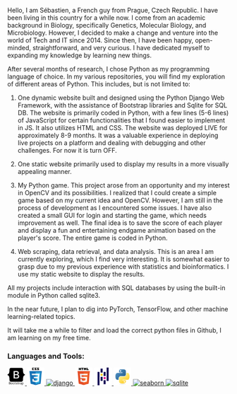Hello, I am Sébastien, a French guy from Prague, Czech Republic. I have been living in this country for a while now. I come from an academic background in Biology, specifically Genetics, Molecular Biology, and Microbiology. However, I decided to make a change and venture into the world of Tech and IT since 2014. Since then, I have been happy, open-minded, straightforward, and very curious. I have dedicated myself to expanding my knowledge by learning new things.

After several months of research, I chose Python as my programming language of choice. In my various repositories, you will find my exploration of different areas of Python. This includes, but is not limited to:

1. One dynamic website built and designed using the Python Django Web Framework, with the assistance of Bootstrap libraries and Sqlite for SQL DB. The website is primarily coded in Python, with a few lines (5-6 lines) of JavaScript for certain functionalities that I found easier to implement in JS. It also utilizes HTML and CSS. The website was deployed LIVE for approximately 8-9 months. It was a valuable experience in deploying live projects on a platform and dealing with debugging and other challenges. For now it is turn OFF.

2. One static website primarily used to display my results in a more visually appealing manner.

3. My Python game. This project arose from an opportunity and my interest in OpenCV and its possibilities. I realized that I could create a simple game based on my current idea and OpenCV. However, I am still in the process of development as I encountered some issues. I have also created a small GUI for login and starting the game, which needs improvement as well. The final idea is to save the score of each player and display a fun and entertaining endgame animation based on the player's score. The entire game is coded in Python.

4. Web scraping, data retrieval, and data analysis. This is an area I am currently exploring, which I find very interesting. It is somewhat easier to grasp due to my previous experience with statistics and bioinformatics. I use my static website to display the results.

All my projects include interaction with SQL databases by using the built-in module in Python called sqlite3. 

In the near future, I plan to dig into PyTorch, TensorFlow, and other machine learning-related topics.

It will take me a while to filter and load the correct python files in Github,  I am learning on my free time.


<h3 align="left">Languages and Tools:</h3>
<p align="left"> <a href="https://getbootstrap.com" target="_blank" rel="noreferrer"> <img src="https://raw.githubusercontent.com/devicons/devicon/master/icons/bootstrap/bootstrap-plain-wordmark.svg" alt="bootstrap" width="40" height="40"/> </a> <a href="https://www.w3schools.com/css/" target="_blank" rel="noreferrer"> <img src="https://raw.githubusercontent.com/devicons/devicon/master/icons/css3/css3-original-wordmark.svg" alt="css3" width="40" height="40"/> </a> <a href="https://www.djangoproject.com/" target="_blank" rel="noreferrer"> <img src="https://cdn.worldvectorlogo.com/logos/django.svg" alt="django" width="40" height="40"/> </a> <a href="https://www.w3.org/html/" target="_blank" rel="noreferrer"> <img src="https://raw.githubusercontent.com/devicons/devicon/master/icons/html5/html5-original-wordmark.svg" alt="html5" width="40" height="40"/> </a> <a href="https://pandas.pydata.org/" target="_blank" rel="noreferrer"> <img src="https://raw.githubusercontent.com/devicons/devicon/2ae2a900d2f041da66e950e4d48052658d850630/icons/pandas/pandas-original.svg" alt="pandas" width="40" height="40"/> </a> <a href="https://www.python.org" target="_blank" rel="noreferrer"> <img src="https://raw.githubusercontent.com/devicons/devicon/master/icons/python/python-original.svg" alt="python" width="40" height="40"/> </a> <a href="https://seaborn.pydata.org/" target="_blank" rel="noreferrer"> <img src="https://seaborn.pydata.org/_images/logo-mark-lightbg.svg" alt="seaborn" width="40" height="40"/> </a> <a href="https://www.sqlite.org/" target="_blank" rel="noreferrer"> <img src="https://www.vectorlogo.zone/logos/sqlite/sqlite-icon.svg" alt="sqlite" width="40" height="40"/> </a> </p>


